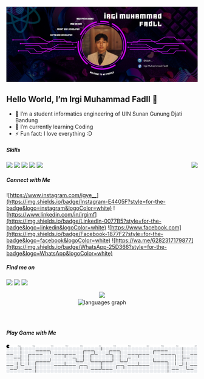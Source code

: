 
![Irgi Muhammad Fadll](img/header.jpg)

## Hello World, I’m Irgi Muhammad Fadll 👋 

- 👀 I’m a student informatics engineering of UIN Sunan Gunung Djati Bandung
- 🌱 I’m currently learning Coding
- ⚡ Fun fact: I love everything :D


##### Skills
<img src="https://img.shields.io/badge/HTML5-E34F26?style=for-the-badge&logo=html5&logoColor=white" /> <img src="https://img.shields.io/badge/CSS3-1572B6?style=for-the-badge&logo=css3&logoColor=white" /> <img src="https://img.shields.io/badge/JavaScript-323330?style=for-the-badge&logo=javascript&logoColor=F7DF1E" /> <img src="https://img.shields.io/badge/C%2B%2B-00599C?style=for-the-badge&logo=c%2B%2B&logoColor=white" /> <img src="https://img.shields.io/badge/Python-FFD43B?style=for-the-badge&logo=python&logoColor=blue" />
<img align="right" height="150" src="https://i.imgflip.com/65efzo.gif"  />

##### Connect with Me
![https://www.instagram.com/igye__](https://img.shields.io/badge/Instagram-E4405F?style=for-the-badge&logo=instagram&logoColor=white) ![https://www.linkedin.com/in/irgimf](https://img.shields.io/badge/LinkedIn-0077B5?style=for-the-badge&logo=linkedin&logoColor=white) ![https://www.facebook.com](https://img.shields.io/badge/Facebook-1877F2?style=for-the-badge&logo=facebook&logoColor=white) ![https://wa.me/6282317179877](https://img.shields.io/badge/WhatsApp-25D366?style=for-the-badge&logo=WhatsApp&logoColor=white)  



##### Find me on
<img src="https://img.shields.io/badge/Valorant-fa4454?style=for-the-badge&logo=valorant&logoColor=white" /> <img src="https://img.shields.io/badge/Steam-000000?style=for-the-badge&logo=steam&logoColor=white" /> <img src="https://img.shields.io/badge/Epic%20Games-313131?style=for-the-badge&logo=Epic%20Games&logoColor=white" />



<div align = "center">
  <img src ="https://github-readme-stats.vercel.app/api?username=Irgimf&hide_tittle=false&show_icons=true&theme=dracula"
    media="(prefers-color-scheme: dark)"
  />
</div>
<div align="center">
  <img src="https://github-readme-stats.vercel.app/api/top-langs?username=Irgimf&locale=en&hide_title=false&layout=compact&card_width=320&langs_count=5&theme=dracula&hide_border=false" height="150" alt="languages graph"  />
</div>

###
<br clear="both">

###

##### Play Game with Me
<picture>
  <source media="(prefers-color-scheme: dark)" srcset="https://raw.githubusercontent.com/Irgimf/Irgimf/output/pacman-contribution-graph-dark.svg">
  <source media="(prefers-color-scheme: light)" srcset="https://raw.githubusercontent.com/Irgimf/Irgimf/output/pacman-contribution-graph.svg">
  <img alt="pacman contribution graph" src="https://raw.githubusercontent.com/Irgimf/Irgimf/output/pacman-contribution-graph.svg">
</picture>

###
<!---
Irgimf/Irgimf is a ✨ special ✨ repository because its `README.md` (this file) appears on your GitHub profile.
You can click the Preview link to take a look at your changes.
--->
